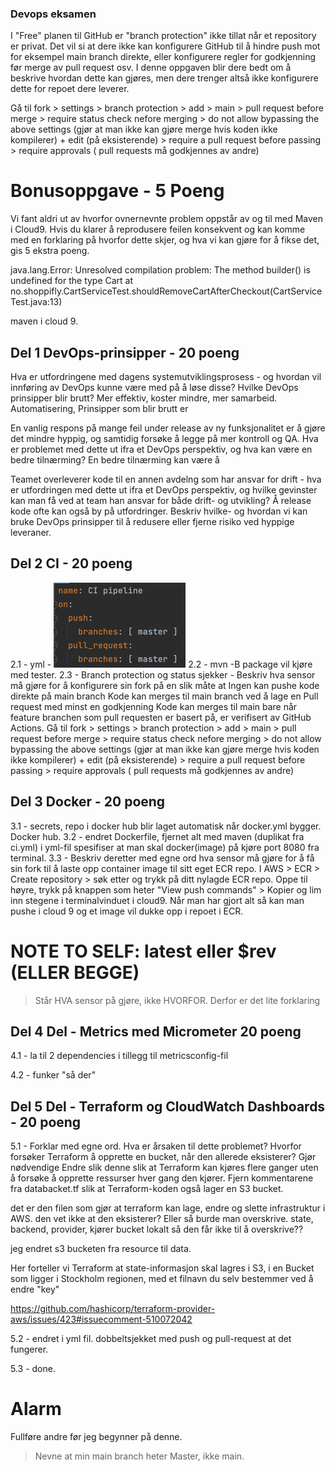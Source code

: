 ### Devops eksamen
I "Free" planen til GitHub er "branch protection" ikke tillat når et repository er privat. Det vil si at dere ikke kan konfigurere GitHub til å hindre push mot for eksempel main branch direkte, eller konfigurere regler for godkjenning før merge av pull request osv.
I denne oppgaven blir dere bedt om å beskrive hvordan dette kan gjøres, men dere trenger altså ikke konfigurere dette for repoet dere leverer.

Gå til fork > settings > branch protection > add > main > pull request before merge > require status check nefore merging > 
do not allow bypassing the above settings (gjør at man ikke kan gjøre merge hvis koden ikke kompilerer) + edit (på eksisterende) > 
require a pull request before passing > require approvals ( pull requests må godkjennes av andre)


# Bonusoppgave - 5 Poeng
Vi fant aldri ut av hvorfor ovnernevnte problem oppstår av og til med Maven i Cloud9. Hvis du klarer å reprodusere feilen konsekvent og kan komme med en forklaring på hvorfor dette skjer, og hva vi kan gjøre for å fikse det, gis 5 ekstra poeng.

java.lang.Error:
Unresolved compilation problem:
The method builder() is undefined for the type Cart
at no.shoppifly.CartServiceTest.shouldRemoveCartAfterCheckout(CartServiceTest.java:13)

maven i cloud 9.


## Del 1 DevOps-prinsipper - 20 poeng
Hva er utfordringene med dagens systemutviklingsprosess - og hvordan vil innføring av DevOps kunne være med på å løse disse? Hvilke DevOps prinsipper blir brutt?
Mer effektiv, koster mindre, mer samarbeid. Automatisering, Prinsipper som blir brutt er 

En vanlig respons på mange feil under release av ny funksjonalitet er å gjøre det mindre hyppig, og samtidig forsøke å legge på mer kontroll og QA. Hva er problemet med dette ut ifra et DevOps perspektiv, og hva kan være en bedre tilnærming?
En bedre tilnærming kan være å

Teamet overleverer kode til en annen avdelng som har ansvar for drift - hva er utfordringen med dette ut ifra et DevOps perspektiv, og hvilke gevinster kan man få ved at team han ansvar for både drift- og utvikling?
Å release kode ofte kan også by på utfordringer. Beskriv hvilke- og hvordan vi kan bruke DevOps prinsipper til å redusere eller fjerne risiko ved hyppige leveraner.


## Del 2 CI - 20 poeng
2.1 - yml - 
![img.png](img.png)
2.2 - mvn -B package vil kjøre med tester.
2.3 - Branch protection og status sjekker - Beskriv hva sensor må gjøre for å konfigurere sin fork på en slik måte at
Ingen kan pushe kode direkte på main branch
Kode kan merges til main branch ved å lage en Pull request med minst en godkjenning
Kode kan merges til main bare når feature branchen som pull requesten er basert på, er verifisert av GitHub Actions.
Gå til fork > settings > branch protection > add > main > pull request before merge > require status check nefore merging >
do not allow bypassing the above settings (gjør at man ikke kan gjøre merge hvis koden ikke kompilerer) + edit (på eksisterende) >
require a pull request before passing > require approvals ( pull requests må godkjennes av andre)


## Del 3 Docker - 20 poeng
3.1  - secrets, repo i docker hub blir laget automatisk når docker.yml bygger. Docker hub.
3.2 - endret Dockerfile, fjernet alt med maven (duplikat fra ci.yml) i yml-fil
spesifiser at man skal docker(image) på kjøre port 8080 fra terminal.
3.3 - Beskriv deretter med egne ord hva sensor må gjøre for å få sin fork til å laste opp container image til sitt eget ECR repo.
I AWS > ECR > Create repository > søk etter og trykk på ditt nylagde ECR repo. Oppe til høyre, trykk på knappen som heter 
"View push commands" > Kopier og lim inn stegene i terminalvinduet i cloud9. Når man har gjort alt så kan man pushe i cloud 9 og et image vil dukke opp i repoet i ECR. 
# NOTE TO SELF: latest eller $rev (ELLER BEGGE)
> Står HVA sensor på gjøre, ikke HVORFOR. Derfor er det lite forklaring

## Del 4 Del - Metrics med Micrometer 20 poeng
4.1 - la til 2 dependencies i tillegg til metricsconfig-fil

4.2 - funker "så der"

## Del 5 Del - Terraform og CloudWatch Dashboards - 20 poeng
5.1 - 
Forklar med egne ord. Hva er årsaken til dette problemet? Hvorfor forsøker Terraform å opprette en bucket, når den allerede eksisterer?
Gjør nødvendige Endre slik denne slik at Terraform kan kjøres flere ganger uten å forsøke å opprette ressurser hver gang den kjører.
Fjern kommentarene fra databacket.tf slik at Terraform-koden også lager en S3 bucket.

det er den filen som gjør at terraform kan lage, endre og slette infrastruktur i AWS.
den vet ikke at den eksisterer? Eller så burde man overskrive.
state, backend, provider, kjører bucket lokalt så den får ikke til å overskrive??

jeg endret s3 bucketen fra resource til data. 

Her forteller vi Terraform at state-informasjon skal lagres i S3, i en Bucket som ligger i Stockholm regionen, med et filnavn du selv bestemmer ved å endre "key"

https://github.com/hashicorp/terraform-provider-aws/issues/423#issuecomment-510072042


5.2 - endret i yml fil. dobbeltsjekket med push og pull-request at det fungerer.

5.3 - done. 

# Alarm
Fullføre andre før jeg begynner på denne.
> Nevne at min main branch heter Master, ikke main.

























